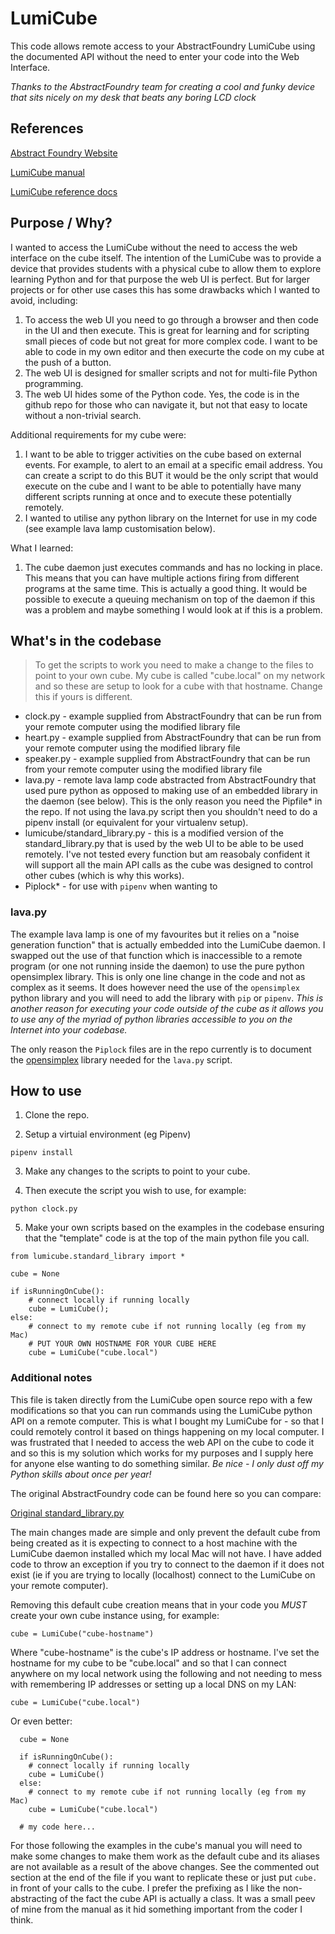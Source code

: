 # LumiCube

This code allows remote access to your AbstractFoundry LumiCube using the documented API without the need to enter your code into the Web Interface.

*Thanks to the AbstractFoundry team for creating a cool and funky device that sits nicely on my desk that beats any boring LCD clock*

## References

[Abstract Foundry Website](https://abstractfoundry.com/)

[LumiCube manual](https://abstractfoundry.com/lumicube/manual.pdf)

[LumiCube reference docs](https://github.com/abstractfoundry/lumicube)

## Purpose / Why?

I wanted to access the LumiCube without the need to access the web interface on the cube itself.  The intention of the LumiCube was to provide a device that provides students with a physical cube to allow them to explore learning Python and for that purpose the web UI is perfect.  But for larger projects or for other use cases this has some drawbacks which I wanted to avoid, including:

1. To access the web UI you need to go through a browser and then code in the UI and then execute.  This is great for learning and for scripting small pieces of code but not great for more complex code.  I want to be able to code in my own editor and then execurte the code on my cube at the push of a button.
2. The web UI is designed for smaller scripts and not for multi-file Python programming.
3. The web UI hides some of the Python code.  Yes, the code is in the github repo for those who can navigate it, but not that easy to locate without a non-trivial search.

Additional requirements for my cube were:

1. I want to be able to trigger activities on the cube based on external events.  For example, to alert to an email at a specific email address.  You can create a script to do this BUT it would be the only script that would execute on the cube and I want to be able to potentially have many different scripts running at once and to execute these potentially remotely.
2. I wanted to utilise any python library on the Internet for use in my code (see example lava lamp customisation below).

What I learned:

1. The cube daemon just executes commands and has no locking in place.  This means that you can have multiple actions firing from different programs at the same time.  This is actually a good thing.  It would be possible to execute a queuing mechanism on top of the daemon if this was a problem and maybe something I would look at if this is a problem.


## What's in the codebase

>To get the scripts to work you need to make a change to the files to point to your own cube. My cube is called "cube.local" on my network and so these are setup to look for a cube with that hostname.  Change this if yours is different.


* clock.py - example supplied from AbstractFoundry that can be run from your remote computer using the modified library file
* heart.py - example supplied from AbstractFoundry that can be run from your remote computer using the modified library file
* speaker.py - example supplied from AbstractFoundry that can be run from your remote computer using the modified library file
* lava.py - remote lava lamp code abstracted from AbstractFoundry that used pure python as opposed to making use of an embedded library in the daemon (see below).  This is the only reason you need the Pipfile* in the repo.  If not using the lava.py script then you shouldn't need to do a pipenv install (or equivalent for your virtualenv setup).
* lumicube/standard_library.py - this is a modified version of the standard_library.py that is used by the web UI to be able to be used remotely.  I've not tested every function but am reasobaly confident it will support all the main API calls as the cube was designed to control other cubes (which is why this works).
* Piplock* - for use with `pipenv` when wanting to 

### lava.py

The example lava lamp is one of my favourites but it relies on a "noise generation function" that is actually embedded into the LumiCube daemon.  I swapped out the use of that function which is inaccessible to a remote program (or one not running inside the daemon) to use the pure python opensimplex library.  This is only one line change in the code and not as complex as it seems.  It does however need the use of the `opensimplex` python library and you will need to add the library with `pip` or `pipenv`.  *This is another reason for executing your code outside of the cube as it allows you to use any of the myriad of python libraries accessible to you on the Internet into your codebase.*

The only reason the `Piplock` files are in the repo currently is to document the [opensimplex](https://pypi.org/project/opensimplex/) library needed for the `lava.py` script.

## How to use

1. Clone the repo.

2. Setup a virtuial environment (eg Pipenv)

```
pipenv install
```

3. Make any changes to the scripts to point to your cube.

4. Then execute the script you wish to use, for example:

```
python clock.py
```

5. Make your own scripts based on the examples in the codebase ensuring that the "template" code is at the top of the main python file you call.


```
from lumicube.standard_library import *

cube = None

if isRunningOnCube():
    # connect locally if running locally
    cube = LumiCube();
else:
    # connect to my remote cube if not running locally (eg from my Mac)
    # PUT YOUR OWN HOSTNAME FOR YOUR CUBE HERE
    cube = LumiCube("cube.local")
```

### Additional notes

This file is taken directly from the LumiCube open source repo with a few modifications so that you can run commands using the LumiCube python API on a remote computer.  This is what I bought my LumiCube for - so that I could remotely control it based on things happening on my local computer.  I was frustrated that I needed to access the web API on the cube to code it and so this is my solution which works for my purposes and I supply here for anyone else wanting to do something similar.  *Be nice - I only dust off my Python skills about once per year!*

The original AbstractFoundry code can be found here so you can compare:

[Original standard_library.py](https://github.com/abstractfoundry/lumicube-daemon/blob/main/src/main/resources/META-INF/resources/python/foundry_api/standard_library.py)

The main changes made are simple and only prevent the default cube from being created as it is expecting to connect to a host machine with the LumiCube daemon installed which my local Mac will not have.  I have added code to throw an exception if you try to connect to the daemon if it does not exist (ie if you are trying to locally (localhost) connect to the LumiCube on your remote computer).

Removing this default cube creation means that in your code you *MUST* create your own cube instance using, for example:

```cube = LumiCube("cube-hostname")```

Where "cube-hostname" is the cube's IP address or hostname.  I've set the hostname for my cube to be "cube.local" and so that I can connect anywhere on my local network using the following and not needing to mess with remembering IP addresses or setting up a local DNS on my LAN:

```cube = LumiCube("cube.local")```

Or even better:

``` 
  cube = None

  if isRunningOnCube():
    # connect locally if running locally
    cube = LumiCube()
  else:
    # connect to my remote cube if not running locally (eg from my Mac)
    cube = LumiCube("cube.local")

  # my code here...
```

For those following the examples in the cube's manual you will need to make some changes to make them work as the default cube and its aliases are not available as a result of the above changes.  See the commented out section at the end of the file if you want to replicate these or just put `cube.` in front of your calls to the cube. I prefer the prefixing as I like the non-abstracting of the fact the cube API is actually a class. It was a small peev of mine from the manual as it hid something important from the coder I think.


